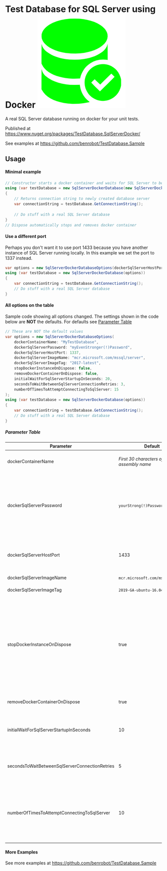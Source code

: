 # Test Database for SQL Server using Docker ![Logo created using LogoMakr.com](logo_by_LogoMakr.png?raw=true)

A real SQL Server database running on docker for your unit tests.

Published at https://www.nuget.org/packages/TestDatabase.SqlServerDocker/

See examples at https://github.com/benrobot/TestDatabase.Sample

## Usage

#### Minimal example
```csharp
// Constructor starts a docker container and waits for SQL Server to be ready
using (var testDatabase = new SqlServerDockerDatabase(new SqlServerDockerDatabaseOptions()))
{
    // Returns connection string to newly created database server
    var connectionString = testDatabase.GetConnectionString(); 
    
    // Do stuff with a real SQL Server database
}
// Dispose automatically stops and removes docker container
```

#### Use a different port
Perhaps you don't want it to use port 1433 because you have another instance of SQL Server running locally. In this example we set the port to 1337 instead.

```csharp
var options = new SqlServerDockerDatabaseOptions(dockerSqlServerHostPort: 1337);
using (var testDatabase = new SqlServerDockerDatabase(options))
{ 
    var connectionString = testDatabase.GetConnectionString();
    // Do stuff with a real SQL Server database
}
```

#### All options on the table

Sample code showing all options changed. The settings shown in the code below are **NOT** the defaults. For defaults see [Parameter Table](#Parameter-Table)
```csharp
// These are NOT the default values
var options = new SqlServerDockerDatabaseOptions(
    dockerContainerName: "MyTestDatabase",
    dockerSqlServerPassword: "myEvenStronger(!)Password",
    dockerSqlServerHostPort: 1337,
    dockerSqlServerImageName: "mcr.microsoft.com/mssql/server",
    dockerSqlServerImageTag: "2017-latest",
    stopDockerInstanceOnDispose: false,
    removeDockerContainerOnDispose: false,
    initialWaitForSqlServerStartupInSeconds: 20,
    secondsToWaitBetweenSqlServerConnectionRetries: 3,
    numberOfTimesToAttemptConnectingToSqlServer: 15
);
using (var testDatabase = new SqlServerDockerDatabase(options))
{ 
    var connectionString = testDatabase.GetConnectionString();
    // Do stuff with a real SQL Server database
}
```

##### Parameter Table
| Parameter                                      | Default                                     | Description |
| ---------------------------------------------- | ------------------------------------------- | ----------- |
| dockerContainerName                            | *First 30 characters of your assembly name* | The value that appears in the NAMES column if you execute `docker ps` from the command line |
| dockerSqlServerPassword                        | `yourStrong(!)Password`                     | This will be the `sa` password. Don't make it too simple because otherwise the SQL Server database will reject it because it does not meet certain password complexity requirements. See [Microsoft SQL Server Password Policy](https://docs.microsoft.com/en-us/sql/relational-databases/security/password-policy?view=sql-server-ver15). This is the same password that is included in the connection string returned by the `GetConnectionString()` method. |
| dockerSqlServerHostPort                        | 1433                                        | The port on which Docker will expose the server. Inside the container SQL Server is still running on port 1433 but that is abstracted away by the magic of Docker. |
| dockerSqlServerImageName                       | `mcr.microsoft.com/mssql/server`            | The Docker image name used to `docker pull ...` |
| dockerSqlServerImageTag                        | `2019-GA-ubuntu-16.04`                      | The Docker image tag used to `docker pull ...`  |
| stopDockerInstanceOnDispose                    | true                                        | If both `stopDockerInstanceOnDispose` and `removeDockerContainerOnDispose` are unspecified then the default is `true`. However, if `removeDockerContainerOnDispose` is explicitly specified as `true` then `stopDockerInstanceOnDispose` is ignored (even if it was specified to be `false`). Similarly, if `stopDockerInstanceOnDispose` is specified as `false` and `removeDockerContainerOnDispose` is unspecified then `removeDockerContainerOnDispose` is effectively `false`. |
| removeDockerContainerOnDispose                 | true                                        | See caveat under the description for `stopDockerInstanceOnDispose` |
| initialWaitForSqlServerStartupInSeconds        | 10                                          | The number of seconds to wait before the **SqlServerDockerDatabase** constructor begins attempting to connect to the SQL Server to verify it is ready before returning. |
| secondsToWaitBetweenSqlServerConnectionRetries | 5                                           | The number of seconds the **SqlServerDockerDatabase** constructor waits between attempting to connect to SQL Server to verify it is ready before returning |
| numberOfTimesToAttemptConnectingToSqlServer    | 10                                          | The number of times the **SqlServerDockerDatabase** constructor tries to connect to SQL Server to verify it is ready. If the tries are exhausted then the **SqlServerDockerDatabase** constructor throws an exception. The last exception thrown by `await connection.OpenAsync()` is included as an inner exception |

#### More Examples
See more examples at https://github.com/benrobot/TestDatabase.Sample
